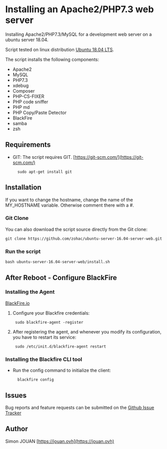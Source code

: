 # Installing an Apache2/PHP7.3 web server

Installing Apache2/PHP7.3/MySQL for a development web server on a ubuntu server 18.04.

Script tested on linux distribution [Ubuntu 18.04 LTS](https://www.ubuntu.com/download/alternative-downloads).

The script installs the following components:

* Apache2
* MySQL
* PHP7.3
* xdebug
* Composer
* PHP-CS-FIXER
* PHP code sniffer
* PHP md
* PHP Copy/Paste Detector
* BlackFire
* samba
* zsh

## Requirements

* GIT: The script requires GIT. [https://git-scm.com/](https://git-scm.com/)

        sudo apt-get install git

## Installation

If you want to change the hostname, change the name of the MY_HOSTNAME variable.
Otherwise comment there with a #.

### Git Clone

You can also download the script source directly from the Git clone:

    git clone https://github.com/zohac/ubuntu-server-16.04-server-web.git

### Run the script

    bash ubuntu-server-16.04-server-web/install.sh

## After Reboot - Configure BlackFire

### Installing the Agent

[BlackFire.io](https://blackfire.io/docs/up-and-running/installation)

1. Configure your Blackfire credentials:

        sudo blackfire-agent -register

2. After registering the agent, and whenever you modify its configuration, you have to restart its service:

        sudo /etc/init.d/blackfire-agent restart

### Installing the Blackfire CLI tool

* Run the config command to initialize the client:

        blackfire config

## Issues

Bug reports and feature requests can be submitted on the [Github Issue Tracker](https://github.com/zohac/ubuntu-server-16.04-server-web/issues)

## Author

Simon JOUAN
[https://jouan.ovh](https://jouan.ovh)